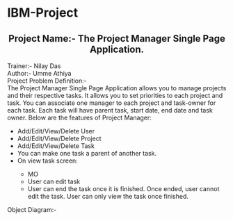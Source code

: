 # IBM-Project

<h2 align="center">Project Name:- The Project Manager Single Page Application.</h2>
Trainer:- Nilay Das<br>
Author:- Umme Athiya<br>
Project Problem Definition:-<br> 
The Project Manager Single Page Application allows you to manage projects and their respective tasks. It allows you to set priorities to each project and task. You can associate one manager to each project and task-owner for each task. Each task will have parent task, start date, end date and task owner. Below are the features of Project Manager:<br>
<ul>
  <li>	Add/Edit/View/Delete User </li>
  <li>	Add/Edit/View/Delete Project </li>
  <li>	Add/Edit/View/Delete Task</li>
  <li>	You can make one task a parent of another task. </li>
  <li>	On view task screen:</li>
  <ul>
    <li>MO</li>
    <li>User can edit task</li>
    <li>User can end the task once it is finished. Once ended, user cannot edit the task. User can only view the task once finished.</li>
  </ul>
</ul>

Object Diagram:- 
